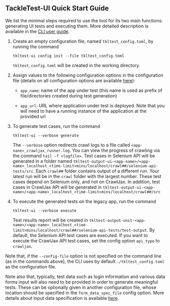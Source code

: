 ## TackleTest-UI Quick Start Guide

We list the minimal steps required to use the tool for its two main functions: generating UI tests
and executing them. More detailed description is available in the [CLI user guide](./user_guide.md).

1. Create an empty configuration file, named `tkltest_config.toml`, by running the command
   ```
   tkltest-ui config init --file tkltest_config.toml
   ````
   `tkltest_config.toml` will be created in the working directory.

2. Assign values to the following configuration options in the configuration file
   (details on all configuration options are available [here](./tkltest_ui_config_options.md)):
   
   - `app_name`: name of the app under test (this name is used as prefix of file/directories created
     during test generation)
     
   - `app_url`: URL where application under test is deployed. Note that you will need to have a running instance of the application 
   at the provided url
     
3. To generate test cases, run the command
   ```
   tkltest-ui --verbose generate 
   ```
   The  `--verbose` option redirects crawl logs to a file called `<app-nane>_crawljax_runner.log`. You can view the progress of crawling via the command `tail -f <logfile>`. Test cases in Selenium API will be generated in a folder named `tkltest-output-ui-<app-name>/<app-name>_localhost_<time-limit>mins/localhost/crawl##/selenium-api-tests/src`.
   Each `crawl##` folder contains output of a different run. Your latest run will be in the `crawl` folder with the largest number.
   These test cases depend on Selenium only, and not on CrawlJax. In addition, test cases in CrawlJax API will be generated in `tkltest-output-ui-<app-name>/<app-name>_localhost_<time-limit>mins/localhost/crawl##/src`

4. To execute the generated tests on the legacy app, run the command
   ```
   tkltest-ui --verbose execute
   ```
   Test results report will be created in  `tkltest-output-unit-<app-name>/<app-name>_localhost_<time-limit>mins/localhost/crawl##/selenium-api-tests/test-output`.
   By default, the Selenium API test cases are executed. If you want to execute the CrawlJax API test cases, set the config option `api_type` to `crawljax`. 
 
Note that, if the `--config-file` option is not specified on the command line (as in the commands above),
the CLI uses by default `./tkltest_config.toml` as the configuration file.

Note also that, typically, test data such as login information and various data forms input will also need to be provided in order to generate meaningful 
tests. These can be optionally given in another configuration file, whose location should be specified in the `form_data_spec_file` config option.
More details about input data specification is available [here](./tkltest_ui_config_options.md#form-data-specification).